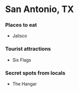 # San Antonio, TX

### Places to eat
- Jalisco

### Tourist attractions
- Six Flags

### Secret spots from locals
- The Hangar
